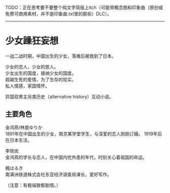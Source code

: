 TODO：正在思考要不要整个纯文字简版上itch（可能带概念图和印象曲（原创或免费可商用素材，并不是印象曲.txt里的那些）DLC）。

---

# 少女躁狂妄想


一战二战时期，中国出生的少女，落难后被救到了日本。  

少女的恋人，少女的恩人。  
少女出生的国度，接纳少女的国度。  
超越生死的爱情，为了生存的现实。  
私人情感，家国情怀。  

异国双男主另类历史（alternative history）互动小说。  


## 主要角色

金鸿燕/林屋ゆりか  
1891年在中国出生的少女，南京某学堂学生，与深爱的恋人刚刚订婚。
1919年后在日本生活。

李晓岚  
金鸿燕的学长与恋人，在中国内忧外患的年代，时刻关心着祖国的命运。

楓はるき  
南满洲铁道株式会社东亚经济调查局课长，爱好写作。


（注意：有极端致郁剧情。）
